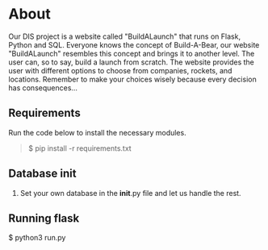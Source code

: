 # About
Our DIS project is a website called "BuildALaunch" that runs on Flask, Python and
SQL. Everyone knows the concept of Build-A-Bear, our website "BuildALaunch" resembles this concept and brings it to another level.
The user can, so to say, build a launch from scratch. The website provides the user with different options to choose from companies, rockets, and locations. Remember to make your choices wisely because every decision has consequences...

## Requirements
Run the code below to install the necessary modules.

>$ pip install -r requirements.txt

## Database init
1. Set your own database in the __init__.py file and let us handle the rest. 

## Running flask
$ python3 run.py